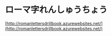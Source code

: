 ローマ字れんしゅうちょう
========================

[http://romanlettersdrillbook.azurewebsites.net/](http://romanlettersdrillbook.azurewebsites.net/)
